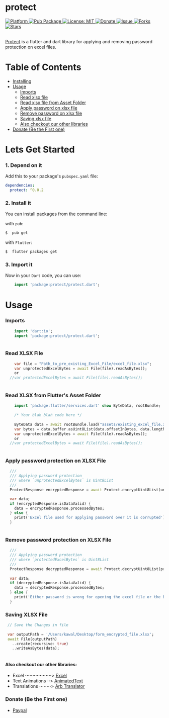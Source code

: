# protect
  
  <a href="https://flutter.io">  
    <img src="https://img.shields.io/badge/Platform-Flutter-yellow.svg"  
      alt="Platform" />  
  </a> 
   <a href="https://pub.dartlang.org/packages/protect">  
    <img src="https://img.shields.io/pub/v/protect.svg"  
      alt="Pub Package" />  
  </a>
   <a href="https://opensource.org/licenses/MIT">  
    <img src="https://img.shields.io/badge/License-MIT-red.svg"  
      alt="License: MIT" />  
  </a>  
   <a href="https://www.paypal.me/kawal7415">  
    <img src="https://img.shields.io/badge/Donate-PayPal-green.svg"  
      alt="Donate" />  
  </a>
   <a href="https://github.com/justkawal/protect/issues">  
    <img src="https://img.shields.io/github/issues/justkawal/protect"  
      alt="Issue" />  
  </a> 
   <a href="https://github.com/justkawal/protect/network">  
    <img src="https://img.shields.io/github/forks/justkawal/protect"  
      alt="Forks" />  
  </a> 
   <a href="https://github.com/justkawal/protect/stargazers">  
    <img src="https://img.shields.io/github/stars/justkawal/protect"  
      alt="Stars" />  
  </a>
  <br>
  <br>
 
 [Protect](https://www.pub.dev/packages/protect) is a flutter and dart library for applying and removing password protection on excel files.



# Table of Contents
  - [Installing](#lets-get-started)
  - [Usage](#usage)
    * [Imports](#imports)
    * [Read xlsx file](#read-xlsx-file)
    * [Read xlsx file from Asset Folder](#read-xlsx-from-flutters-asset-folder)
    * [Apply password on xlsx file](#apply-password-protection-on-xlsx-file)
    * [Remove password on xlsx file](#remove-password-protection-on-xlsx-file)
    * [Saving xlsx file](#saving-xlsx-file)
    * [Also checkout our other libraries](#also-checkout-our-other-libraries)
  - [Donate (Be the First one)](#donate-be-the-first-one)

# Lets Get Started

### 1. Depend on it
Add this to your package's `pubspec.yaml` file:

```yaml
dependencies:
  protect: ^0.0.2
```

### 2. Install it

You can install packages from the command line:

with `pub`:

```css
$  pub get
```

with `Flutter`:

```css
$  flutter packages get
```

### 3. Import it

Now in your `Dart` code, you can use: 

````dart
    import 'package:protect/protect.dart';
````

# Usage

### Imports

````dart
    import 'dart:io';
    import 'package:protect/protect.dart';
    
````

### Read XLSX File

````dart
    var file = "Path_to_pre_existing_Excel_File/excel_file.xlsx";
    var unprotectedExcelBytes = await File(file).readAsBytes();
    or
  //var protectedExcelBytes = await File(file).readAsBytes();
    
````

### Read XLSX from Flutter's Asset Folder

````dart
    import 'package:flutter/services.dart' show ByteData, rootBundle;
    
    /* Your blah blah code here */
    
    ByteData data = await rootBundle.load("assets/existing_excel_file.xlsx");
    var bytes = data.buffer.asUint8List(data.offsetInBytes, data.lengthInBytes);
    var unprotectedExcelBytes = await File(file).readAsBytes();
    or
  //var protectedExcelBytes = await File(file).readAsBytes();
    
````

### Apply password protection on XLSX File
    
````dart  
  ///
  /// Applying password protection
  /// where `unprotectedExcelBytes` is Uint8List
  ///
  ProtectResponse encryptedResponse = await Protect.encryptUint8List(unprotectedExcelBytes, 'contact@kawal.dev');

  var data;
  if (encryptedResponse.isDataValid) {
    data = encryptedResponse.processedBytes;
  } else {
    print('Excel file used for applying password over it is corrupted');
  }
    
````

### Remove password protection on XLSX File
    
````dart  
  ///
  /// Applying password protection 
  /// where `protectedExcelBytes` is Uint8List
  ///
  ProtectResponse decryptedResponse = await Protect.decryptUint8List(protectedExcelBytes, 'contact@kawal.dev');
  
  var data;
  if (decryptedResponse.isDataValid) {
    data = decryptedResponse.processedBytes;
  } else {
    print('Either password is wrong for opening the excel file or the Excel file is corrupted');
  }
````
   
 ### Saving XLSX File
 
 ````dart
  // Save the Changes in file
  
  var outputPath = '/Users/kawal/Desktop/form_encrypted_file.xlsx';
  await File(outputPath)
    ..create(recursive: true)
    ..writeAsBytes(data);
    
````


#### Also checkout our other libraries: 
  - Excel **··················**>  [Excel](https://www.github.com/justkawal/excel)
  - Text Animations **··**>  [AnimatedText](https://www.github.com/justkawal/animated_text)
  - Translations **········**>  [Arb Translator](https://www.github.com/justkawal/arb_translator)


### Donate (Be the First one)
  - [Paypal](https://www.paypal.me/kawal7415)
